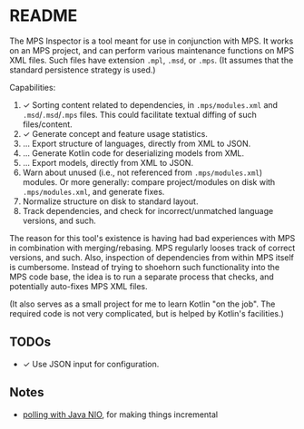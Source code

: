 # README

The MPS Inspector is a tool meant for use in conjunction with MPS.
It works on an MPS project, and can perform various maintenance functions on MPS XML files.
Such files have extension `.mpl`, `.msd`, or `.mps`.
(It assumes that the standard persistence strategy is used.)

Capabilities:

1. &#10003; Sorting content related to dependencies, in `.mps/modules.xml` and `.msd`/`.msd`/`.mps` files.
    This could facilitate textual diffing of such files/content.
1. &#10003; Generate concept and feature usage statistics.
1. ... Export structure of languages, directly from XML to JSON.
1. ... Generate Kotlin code for deserializing models from XML.
1. ... Export models, directly from XML to JSON.
1. Warn about unused (i.e., not referenced from `.mps/modules.xml`) modules.
    Or more generally: compare project/modules on disk with `.mps/modules.xml`, and generate fixes.
1. Normalize structure on disk to standard layout.
1. Track dependencies, and check for incorrect/unmatched language versions, and such.

The reason for this tool's existence is having had bad experiences with MPS in combination with merging/rebasing.
MPS regularly looses track of correct versions, and such.
Also, inspection of dependencies from within MPS itself is cumbersome.
Instead of trying to shoehorn such functionality into the MPS code base, the idea is to run a separate process that checks, and potentially auto-fixes MPS XML files.

(It also serves as a small project for me to learn Kotlin "on the job".
The required code is not very complicated, but is helped by Kotlin's facilities.)


## TODOs

* &#10003; Use JSON input for configuration.


## Notes

* [polling with Java NIO](https://dzone.com/articles/event-driven-architecture-over-polling-architecture), for making things incremental

